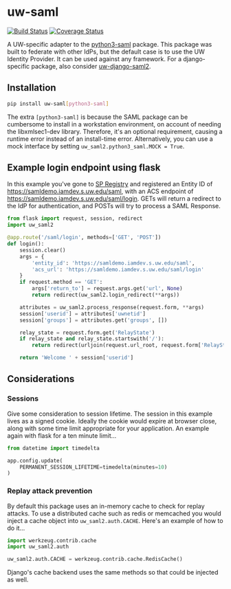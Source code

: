 # uw-saml

[![Build Status](https://travis-ci.org/UWIT-IAM/uw-saml-python.svg?branch=master)](https://travis-ci.org/UWIT-IAM/uw-saml-python)
[![Coverage Status](https://coveralls.io/repos/github/UWIT-IAM/uw-saml-python/badge.svg?branch=master)](https://coveralls.io/github/UWIT-IAM/uw-saml-python?branch=master)

A UW-specific adapter to the
[python3-saml](https://github.com/onelogin/python3-saml) package. This package
was built to federate with other IdPs, but the default case is to use the UW
Identity Provider. It can be used against any framework. For a django-specific
package, also consider
[uw-django-saml2](https://github.com/uw-it-aca/uw-django-saml2).

## Installation

```bash
pip install uw-saml[python3-saml]
```

The extra `[python3-saml]` is because the SAML package can be cumbersome to
install in a workstation environment, on account of needing the libxmlsec1-dev
library. Therefore, it's an optional requirement, causing a runtime error
instead of an install-time error. Alternatively, you can use a mock
interface by setting `uw_saml2.python3_saml.MOCK = True`.

## Example login endpoint using flask

In this example you've gone to
[SP Registry](https://iam-tools.u.washington.edu/spreg) and registered an
Entity ID of https://samldemo.iamdev.s.uw.edu/saml, with an ACS endpoint of
https://samldemo.iamdev.s.uw.edu/saml/login. GETs will return a
redirect to the IdP for authentication, and POSTs will try to process a SAML
Response.

```python
from flask import request, session, redirect
import uw_saml2

@app.route('/saml/login', methods=['GET', 'POST'])
def login():
    session.clear()
    args = {
        'entity_id': 'https://samldemo.iamdev.s.uw.edu/saml',
        'acs_url': 'https://samldemo.iamdev.s.uw.edu/saml/login'
    }
    if request.method == 'GET':
        args['return_to'] = request.args.get('url', None)
        return redirect(uw_saml2.login_redirect(**args))

    attributes = uw_saml2.process_response(request.form, **args)
    session['userid'] = attributes['uwnetid']
    session['groups'] = attributes.get('groups', [])

    relay_state = request.form.get('RelayState')
    if relay_state and relay_state.startswith('/'):
        return redirect(urljoin(request.url_root, request.form['RelayState']))

    return 'Welcome ' + session['userid']
```

## Considerations

### Sessions

Give some consideration to session lifetime. The session in this example lives as a
signed cookie. Ideally the cookie would expire at browser close, along with
some time limit appropriate for your application. An example again with flask
for a ten minute limit...

```python
from datetime import timedelta

app.config.update(
    PERMANENT_SESSION_LIFETIME=timedelta(minutes=10)
)
```

### Replay attack prevention

By default this package uses an in-memory cache to check for replay attacks.
To use a distributed cache such as redis or memcached you would inject a
cache object into `uw_saml2.auth.CACHE`. Here's an example of how to do it...

```python
import werkzeug.contrib.cache
import uw_saml2.auth

uw_saml2.auth.CACHE = werkzeug.contrib.cache.RedisCache()
```

Django's cache backend uses the same methods so that could be injected as well.
